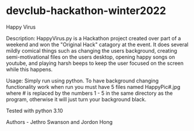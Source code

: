 # devclub-hackathon-winter2022
 Happy Virus
 
 Description: HappyVirus.py is a Hackathon project created over part of a weekend and won the "Original Hack" catagory at the event. It does several
 mildly comical things such as changing the users background, creating semi-motivational files on
 the users desktop, opening happy songs on youtube, and playing harsh beeps to keep the user focused
 on the screen while this happens.
 
 Usage: Simply run using python. To have background changing functionality work when run you must 
 have 5 files named HappyPic#.jpg where # is replaced by the numbers 1 - 5 in the same directory as the 
 program, otherwise it will just turn your background black.

 Tested with python 3.10

 Authors - Jethro Swanson and Jordon Hong
